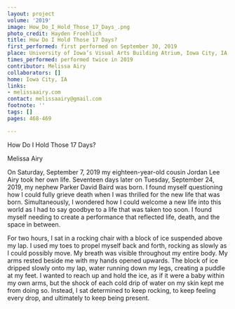 ```yaml
---
layout: project
volume: '2019'
image: How_Do_I_Hold_Those_17_Days_.png
photo_credit: Hayden Froehlich
title: How Do I Hold Those 17 Days?
first_performed: first performed on September 30, 2019
place: University of Iowa’s Visual Arts Building Atrium, Iowa City, IA
times_performed: performed twice in 2019
contributor: Melissa Airy
collaborators: []
home: Iowa City, IA
links:
- melissaairy.com
contact: melissaairy@gmail.com
footnote: ''
tags: []
pages: 468-469

---
```


How Do I Hold Those 17 Days?

Melissa Airy

On Saturday, September 7, 2019 my eighteen-year-old cousin Jordan Lee Airy took her own life. Seventeen days later on Tuesday, September 24, 2019, my nephew Parker David Baird was born. I found myself questioning how I could fully grieve death when I was thrilled for the new life that was born. Simultaneously, I wondered how I could welcome a new life into this world as I had to say goodbye to a life that was taken too soon. I found myself needing to create a performance that reflected life, death, and the space in between.

For two hours, I sat in a rocking chair with a block of ice suspended above my lap. I used my toes to propel myself back and forth, rocking as slowly as I could possibly move. My breath was visible throughout my entire body. My arms rested beside me with my hands opened upwards. The block of ice dripped slowly onto my lap, water running down my legs, creating a puddle at my feet. I wanted to reach up and hold the ice, as if it were a baby within my own arms, but the shock of each cold drip of water on my skin kept me from doing so. Instead, I sat determined to keep rocking, to keep feeling every drop, and ultimately to keep being present.
